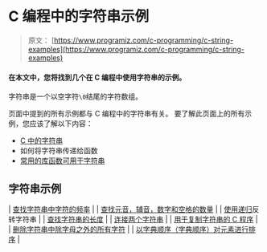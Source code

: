 # C 编程中的字符串示例

> 原文： [https://www.programiz.com/c-programming/c-string-examples](https://www.programiz.com/c-programming/c-string-examples)

#### 在本文中，您将找到几个在 C 编程中使用字符串的示例。

字符串是一个以空字符`\0`结尾的字符数组。

页面中提到的所有示例都与 C 编程中的字符串有关。 要了解此页面上的所有示例，您应该了解以下内容：

*   [C 中的字符串](/c-programming/c-strings)
*   如何将字符串传递给函数
*   [常用的库函数可用于字符串](/c-programming/string-handling-functions "Standard library functions to work with strings")

## 字符串示例

| [查找字符串中字符的频率](/c-programming/examples/frequency-character) |
| [查找元音，辅音，数字和空格的数量](/c-programming/examples/vowel-consonant-frequency-string) |
| [使用递归](/c-programming/examples/reverse-sentence-recursion)反转字符串 |
| [查找字符串的长度](/c-programming/examples/string-length) |
| [连接两个字符串](/c-programming/examples/concatenate-string) |
| [用于复制字符串的 C 程序](/c-programming/examples/string-copy) |
| [删除字符串中除字母之外的所有字符](/c-programming/examples/remove-characters-string) |
| [以字典顺序（字典顺序）对元素进行排序](/c-programming/examples/lexicographical-order) |